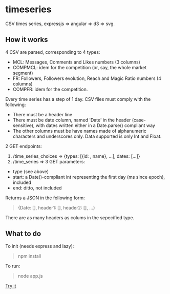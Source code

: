 timeseries
==========

CSV times series, expressjs => angular => d3 => svg.

How it works
---

4 CSV are parsed, corresponding to 4 types:
  - MCL: Messages, Comments and Likes numbers (3 columns)
  - COMPMCL: idem for the competition (or, say, the whole market segment)
  - FR: Followers, Followers evolution, Reach and Magic Ratio numbers (4 columns)
  - COMPFR: idem for the competition.

Every time series has a step of 1 day.
CSV files must comply with the following:
  - There must be a header line
  - There must be date column, named 'Date' in the header (case-sensitive), with dates written either in a Date.parse() compliant way
  - The other columns must be have names made of alphanumeric characters and underscores only. Data supported is only Int and Float.

2 GET endpoints:
1) /time_series_choices => {types: [{id: , name}, ...], dates: [...]}
2) /time_series => 3 GET parameters:
  - type (see above)
  - start: a Date()-compliant int representing the first day (ms since epoch), included
  - end: ditto, not included

Returns a JSON in the following form:
> {Date: [], header1: [], header2: [], ...}

There are as many headers as colums in the sepecified type.

What to do
---

To init (needs express and lazy):
> npm install

To run:
> node app.js

[Try it](http://localhost:3000/app/)
